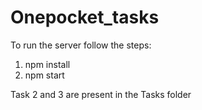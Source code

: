 # Onepocket_tasks

To run the server follow the steps:
  1. npm install
  2. npm start

Task 2 and 3 are present in the Tasks folder
